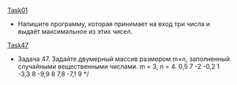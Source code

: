 [Task01](Homework01/Task01/Program.cs)
* Напишите программу, которая принимает на вход три числа и выдаёт максимальное из этих чисел.

[Task47](Homework07/Task47/Program.cs)
* Задача 47. Задайте двумерный массив размером m×n, заполненный случайными вещественными числами.
   m = 3, n = 4.
   0,5 7 -2 -0,2
   1 -3,3 8 -9,9
   8 7,8 -7,1 9  */
